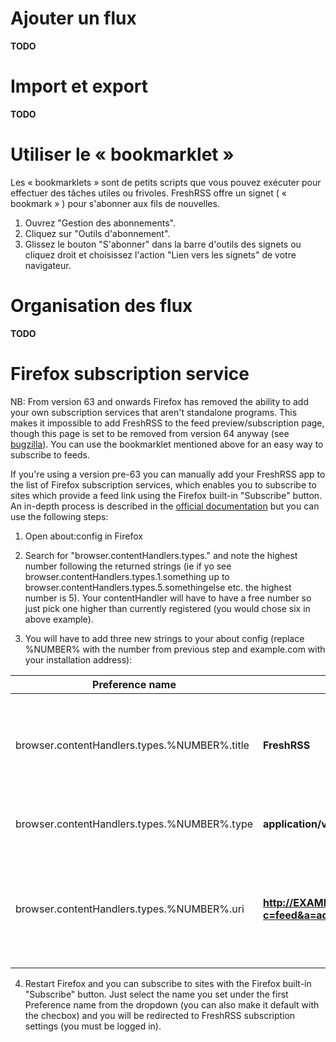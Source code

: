 # Ajouter un flux

**TODO**

# Import et export

**TODO**

# Utiliser le « bookmarklet »

Les « bookmarklets » sont de petits scripts que vous pouvez exécuter pour
effectuer des tâches utiles ou frivoles. FreshRSS offre un signet ( «
bookmark » ) pour s'abonner aux fils de nouvelles.

 1. Ouvrez "Gestion des abonnements".
 2. Cliquez sur "Outils d'abonnement".
 3. Glissez le bouton "S'abonner" dans la barre d'outils des signets ou
    cliquez droit et choisissez l'action "Lien vers les signets" de votre
    navigateur.

# Organisation des flux

**TODO**

# Firefox subscription service

NB: From version 63 and onwards Firefox has removed the ability to add your
own subscription services that aren't standalone programs. This makes it
impossible to add FreshRSS to the feed preview/subscription page, though
this page is set to be removed from version 64 anyway (see
[bugzilla](https://bugzilla.mozilla.org/show_bug.cgi?id=1477667)). You can
use the bookmarklet mentioned above for an easy way to subscribe to feeds.

If you're using a version pre-63 you can manually add your FreshRSS app to
the list of Firefox subscription services, which enables you to subscribe to
sites which provide a feed link using the Firefox built-in "Subscribe"
button. An in-depth process is described in the [official
documentation](https://developer.mozilla.org/en-US/Firefox/Releases/2/Adding_feed_readers_to_Firefox)
but you can use the following steps:

  1. Open about:config in Firefox

  2. Search for "browser.contentHandlers.types." and note the highest number
     following the returned strings (ie if yo see
     browser.contentHandlers.types.1.something up to
     browser.contentHandlers.types.5.somethingelse etc. the highest number
     is 5). Your contentHandler will have to have a free number so just pick
     one higher than currently registered (you would chose six in above
     example).

  3. You will have to add three new strings to your about config (replace
     %NUMBER% with the number from previous step and example.com with your
     installation address):

  | Preference name                              | Value                                                      | Note                                                      |
  | -------------------------------------------- | ---------------------------------------------------------- | --------------------------------------------------------- |
  | browser.contentHandlers.types.%NUMBER%.title | **FreshRSS**                                               | Use any name you would like (ie. "My feeds")              |
  | browser.contentHandlers.types.%NUMBER%.type  | **application/vnd.mozilla.maybe.feed**                     | Do not change this value!                                 |
  | browser.contentHandlers.types.%NUMBER%.uri   | **http://EXAMPLE.COM/FreshRss/i?c=feed&a=add&url_rss=%s** | Replace base url with yours and switch to https (if used) |

  4. Restart Firefox and you can subscribe to sites with the Firefox
     built-in "Subscribe" button. Just select the name you set under the
     first Preference name from the dropdown (you can also make it default
     with the checbox) and you will be redirected to FreshRSS subscription
     settings (you must be logged in).

